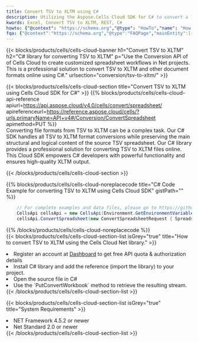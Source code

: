 ```yaml
---
title: Convert TSV to XLTM using C# 
description: Utilizing the Aspose.Cells Cloud SDK for C# to convert a TSV format file to a XLTM format file. 
kwords: Excel, Convert TSV to XLTM, REST, C#
howto: {"@context": "https://schema.org","@type": "HowTo","name": "How to convert TSV to XLTM using the Cells Cloud Net library.","description": "How to convert TSV to XLTM using the Cells Cloud Net library.","image": {"@type": "ImageObject"},"url": "/net/conversion/tsv-to-xltm/","step": [{ "@type": "HowToStep","name": "How to convert TSV to XLTM using the Cells Cloud Net library. step 1", "image": {"@type": "ImageObject",},"url": "/net/conversion/tsv-to-xltm/","text": "Register an account at <a href='https://dashboard.aspose.cloud/'>Dashboard</a> to get free API quota & authorization details",},{ "@type": "HowToStep","name": "How to convert TSV to XLTM using the Cells Cloud Net library. step 1", "image": {"@type": "ImageObject",},"url": "/net/conversion/tsv-to-xltm/","text": "Install C# library and add the reference (import the library) to your project.",},{ "@type": "HowToStep","name": "How to convert TSV to XLTM using the Cells Cloud Net library. step 1", "image": {"@type": "ImageObject",},"url": "/net/conversion/tsv-to-xltm/","text": "Open the source file in C#",},{ "@type": "HowToStep","name": "How to convert TSV to XLTM using the Cells Cloud Net library. step 1", "image": {"@type": "ImageObject",},"url": "/net/conversion/tsv-to-xltm/","text": "Use the `PutConvertWorkbook` method to retrieve the resulting stream.",}, ],"supply": {"@type": "HowToSupply","name": "document"},"tool": [{"@type": "HowToTool","name": "Visual Studio, Visual Studio Code, Rider "},{"@type": "HowToTool","name": "Aspose Cells"}],"totalTime": "PT6M"}
fqa: {"@context":"https://schema.org","@type":"FAQPage","mainEntity":[{"@type":"Question","name":"Why convert file formats in C# using REST API?","acceptedAnswer":{"@type":"Answer","text":"Documents are encoded in many ways, and some files may be incompatible with the software you use. To open and read such files, just convert them to appropriate file formats.<br/><ol><li>Install .NET SDK and add the reference (import the library) to your project.</li><li>Open the source file in C# using REST API.</li><li>Call the PutConvertWorkbookRequest() method, passing an output filename with required extension.</li><li>Get the result of conversion as a separate file.</li></ol>"}},{"@type":"Question","name":"What file formats can I convert with your C# library?","acceptedAnswer":{"@type":"Answer","text":"We support a variety of file formats for conversion using .NET library, including XLSX, Excel, xls , PDF, CSV, HTML, Markdown, XML, PNG, JPG, TIFF, Json, TXT and many more."}},{"@type":"Question","name":"What is the maximum allowed file size for conversion using this .NET library?","acceptedAnswer":{"@type":"Answer","text":"There are no file size limits for format conversions using .NET library."}}]}
---
```



{{< blocks/products/cells/cells-cloud-banner h1="Convert TSV to XLTM" h2="C# library for converting TSV to XLTM" p="Use the Conversion API of of Cells Cloud to create customized spreadsheet workflows in Net projects. This is a professional solution to convert TSV to XLTM and other document formats online using C#." urlsection="conversion/tsv-to-xltm/" >}}

{{< blocks/products/cells/cells-cloud-section  title="Convert TSV to XLTM using Cells Cloud SDK for C#" >}}
{{% blocks/products/cells/cells-cloud-api-reference  apiurl=https://api.aspose.cloud/v4.0/cells/convert/spreadsheet/  apireferenceurl=https://reference.aspose.cloud/cells/?urls.primaryName=API+v4#/Conversion/ConvertSpreadsheet  apimethod=PUT %}}
<br/>
Converting file formats from TSV to XLTM can be a complex task. Our C# SDK handles all TSV to XLTM format conversions while preserving the main structural and logical content of the source TSV spreadsheet. Our C# library provides a professional solution for converting TSV to XLTM files online. This Cloud SDK empowers C# developers with powerful functionality and ensures high-quality XLTM output.

{{< /blocks/products/cells/cells-cloud-section >}}

{{% blocks/products/cells/cells-cloud-noreplacecode title="C# Code Example for converting TSV to XLTM using Cells Cloud SDK" gistPath="" %}}
 
```cs
    // For complete examples and data files, please go to https://github.com/aspose-cells-cloud/aspose-cells-cloud-dotnet/
    CellsApi cellsApi = new CellsApi(Environment.GetEnvironmentVariable("ProductClientId"), Environment.GetEnvironmentVariable("ProductClientSecret"));
    cellsApi.ConvertSpreadsheet(new ConvertSpreadsheetRequest { Spreadsheet = "EmployeeSalesSummary.tsv", format = "xltm" }, "EmployeeSalesSummary.xltm");
```
 
{{% /blocks/products/cells/cells-cloud-noreplacecode  %}}
<br/>
{{< blocks/products/cells/cells-cloud-section-list isGrey="true"  title="How to convert TSV to XLTM using the Cells Cloud Net library." >}}
<li>Register an account at <a href="https://dashboard.aspose.cloud/">Dashboard</a> to get free API quota & authorization details</li>
<li>Install C# library and add the reference (import the library) to your project.</li>
<li>Open the source file in C#</li>
<li>Use the `PutConvertWorkbook` method to retrieve the resulting stream.</li>
{{< /blocks/products/cells/cells-cloud-section-list >}}

{{< blocks/products/cells/cells-cloud-section-list isGrey="true"  title="System Requirements" >}}
<li>NET Framework 4.5.2 or newer</li>
<li>Net Standard 2.0 or newer</li>
{{< /blocks/products/cells/cells-cloud-section-list >}}
